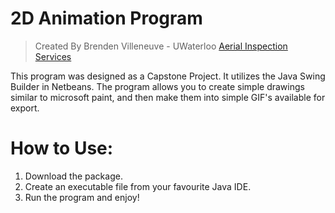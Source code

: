 # 2D Animation Program
> Created By Brenden Villeneuve - UWaterloo
> [Aerial Inspection Services](https://rawgit.com/Brendenvski/website/master/index.html)

This program was designed as a Capstone Project. It utilizes the Java Swing Builder in Netbeans. The program allows you to create simple drawings similar to microsoft paint, and then make them into simple GIF's available for export.

# How to Use:
1)   Download the package. 
2)   Create an executable file from your favourite Java IDE.
3)   Run the program and enjoy!



